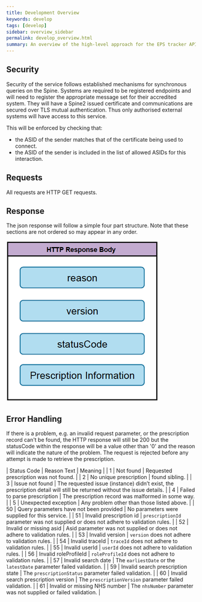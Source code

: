 ```yaml
---
title: Development Overview
keywords: develop
tags: [develop]
sidebar: overview_sidebar
permalink: develop_overview.html
summary: An overview of the high-level approach for the EPS tracker APIs.
---
```


## Security ##

Security of the service follows established mechanisms for synchronous queries on the Spine. Systems are required to be registered endpoints and will need to register the appropriate message set for their accredited system. They will have a Spine2 issued certificate and communications are secured over TLS mutual authentication. Thus only authorised external systems will have access to this service.

This will be enforced by checking that:

- the ASID of the sender matches that of the certificate being used to connect.
- the ASID of the sender is included in the list of allowed ASIDs for this interaction.

## Requests ##

All requests are HTTP GET requests.

## Response ##

The json response will follow a simple four part structure. Note that these sections are not ordered so may appear in any order.

![ePS Tracker Response](images/develop/eps-tracker-response.png)

## Error Handling ##

If there is a problem, e.g. an invalid request parameter, or the prescription record can't be found, the HTTP response will still be 200 but the statusCode within the response will be a value other than '0' and the reason will indicate the nature of the problem. The request is rejected before any attempt is made to retrieve the prescription.

| Status Code | Reason Text | Meaning |
| 1 | Not found | Requested prescription was not found. |
| 2 | No unique prescription | found sibling. |
| 3 | Issue not found | The requested issue (instance) didn’t exist, the prescription detail will still be returned without the issue details. |
| 4 | Failed to parse prescription | The prescription record was malformed in some way. |
| 5 | Unexpected exception | Any problem other than those listed above. |
| 50 | Query parameters have not been provided | No parameters were supplied for this service. |
| 51 | Invalid prescription id | `prescriptionId` parameter was not supplied or does not adhere to validation rules. |
| 52 | Invalid or missing asid  | Asid parameter was not supplied or does not adhere to validation rules. |
| 53 | Invalid version  | `version` does not adhere to validation rules. |
| 54 | Invalid traceId | `traceId` does not adhere to validation rules. |
| 55 | Invalid userId  | `userId` does not adhere to validation rules. |
| 56 | Invalid roleProfileId  | `roleProfileId` does not adhere to validation rules. |
| 57 | Invalid search date  | The `earliestDate` or the `latestDate` parameter failed validation. |
| 59 | Invalid search prescription state  | The `prescriptionStatus` parameter failed validation. |
| 60 | Invalid search prescription version  | The `prescriptionVersion` parameter failed validation. |
| 61 | Invalid or missing NHS number  | The `nhsNumber` parameter was not supplied or failed validation. |
